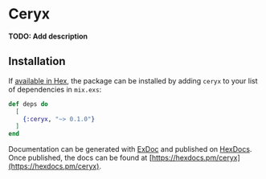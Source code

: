 # Ceryx

**TODO: Add description**

## Installation

If [available in Hex](https://hex.pm/docs/publish), the package can be installed
by adding `ceryx` to your list of dependencies in `mix.exs`:

```elixir
def deps do
  [
    {:ceryx, "~> 0.1.0"}
  ]
end
```

Documentation can be generated with [ExDoc](https://github.com/elixir-lang/ex_doc)
and published on [HexDocs](https://hexdocs.pm). Once published, the docs can
be found at [https://hexdocs.pm/ceryx](https://hexdocs.pm/ceryx).


